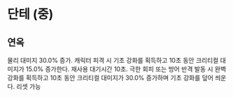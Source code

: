 # 단테 (중)

## 연옥

물리 대미지 30.0% 증가. 캐릭터 피격 시 기초 강화를 획득하고 10초 동안 크리티컬 대미지가 15.0% 증가한다. 재사용 대기시간 10초. 극한 회피 또는 방어 반격 발동 시 완벽 강화를 획득하고 10초 동안 크리티컬 대미지가 30.0% 증가하며 기초 강화를 덮어 씌운다. 리셋 가능
